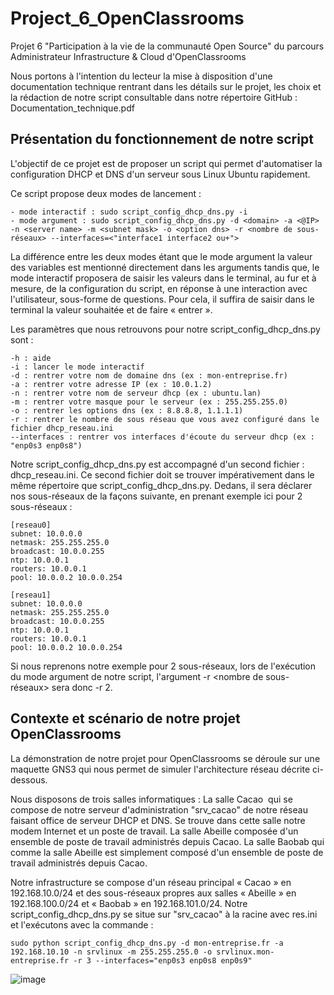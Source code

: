 # Project_6_OpenClassrooms
Projet 6 "Participation à la vie de la communauté Open Source" du parcours Administrateur Infrastructure &amp; Cloud d'OpenClassrooms


Nous portons à l'intention du lecteur la mise à disposition d'une documentation technique rentrant dans les détails sur le projet, les choix et la rédaction de notre script consultable dans notre répertoire GitHub : Documentation_technique.pdf

## Présentation du fonctionnement de notre script
L'objectif de ce projet est de proposer un script qui permet d'automatiser la configuration DHCP et DNS d'un serveur sous Linux Ubuntu rapidement.

Ce script propose deux modes de lancement :
```
- mode interactif : sudo script_config_dhcp_dns.py -i 
- mode argument : sudo script_config_dhcp_dns.py -d <domain> -a <@IP> -n <server name> -m <subnet mask> -o <option dns> -r <nombre de sous-réseaux> --interfaces=<"interface1 interface2 ou+"> 
```
La différence entre les deux modes étant que le mode argument la valeur des variables est mentionné directement dans les arguments tandis que, le mode interactif proposera de saisir les valeurs dans le terminal, au fur et à mesure, de la configuration du script, en réponse à une interaction avec l'utilisateur, sous-forme de questions. Pour cela, il suffira de saisir dans le terminal la valeur souhaitée et de faire « entrer ».

Les paramètres que nous retrouvons pour notre script_config_dhcp_dns.py sont :
```
-h : aide 
-i : lancer le mode interactif
-d : rentrer votre nom de domaine dns (ex : mon-entreprise.fr)
-a : rentrer votre adresse IP (ex : 10.0.1.2)
-n : rentrer votre nom de serveur dhcp (ex : ubuntu.lan)
-m : rentrer votre masque pour le serveur (ex : 255.255.255.0)
-o : rentrer les options dns (ex : 8.8.8.8, 1.1.1.1)
-r : rentrer le nombre de sous réseau que vous avez configuré dans le fichier dhcp_reseau.ini
--interfaces : rentrer vos interfaces d'écoute du serveur dhcp (ex : "enp0s3 enp0s8")
```
Notre script_config_dhcp_dns.py est accompagné d'un second fichier : dhcp_reseau.ini. Ce second fichier doit se trouver impérativement dans le même répertoire que script_config_dhcp_dns.py. Dedans, il sera déclarer nos sous-réseaux de la façons suivante, en prenant exemple ici pour 2 sous-réseaux :
```
[reseau0]
subnet: 10.0.0.0
netmask: 255.255.255.0
broadcast: 10.0.0.255
ntp: 10.0.0.1
routers: 10.0.0.1
pool: 10.0.0.2 10.0.0.254

[reseau1]
subnet: 10.0.0.0
netmask: 255.255.255.0
broadcast: 10.0.0.255
ntp: 10.0.0.1
routers: 10.0.0.1
pool: 10.0.0.2 10.0.0.254
```
Si nous reprenons notre exemple pour 2 sous-réseaux, lors de l'exécution du mode argument de notre script, l'argument -r <nombre de sous-réseaux> sera donc -r 2.
  
## Contexte et scénario de notre projet OpenClassrooms

La démonstration de notre projet pour OpenClassrooms se déroule sur une maquette GNS3 qui nous permet de simuler l'architecture réseau décrite ci-dessous.

Nous disposons de trois salles informatiques : 
La salle Cacao  qui se compose de notre serveur d'administration "srv_cacao" de notre réseau faisant office de serveur DHCP et DNS. Se trouve dans cette salle notre modem Internet et un poste de travail.
La salle Abeille composée d'un ensemble de poste de travail administrés depuis Cacao.
La salle Baobab qui comme la salle Abeille est simplement composé d'un ensemble de poste de travail administrés depuis Cacao.

Notre infrastructure se compose d'un réseau principal « Cacao » en 192.168.10.0/24 et des sous-réseaux propres aux salles « Abeille » en 192.168.100.0/24 et « Baobab » en 192.168.101.0/24. Notre script_config_dhcp_dns.py se situe sur "srv_cacao" à la racine avec res.ini et l'exécutons avec la commande :
```
sudo python script_config_dhcp_dns.py -d mon-entreprise.fr -a 192.168.10.10 -n srvlinux -m 255.255.255.0 -o srvlinux.mon-entreprise.fr -r 3 --interfaces="enp0s3 enp0s8 enp0s9"
```

![image](https://user-images.githubusercontent.com/72630371/140648992-7f93148b-fcbc-4f9c-9b35-9d27138ee03c.png)

